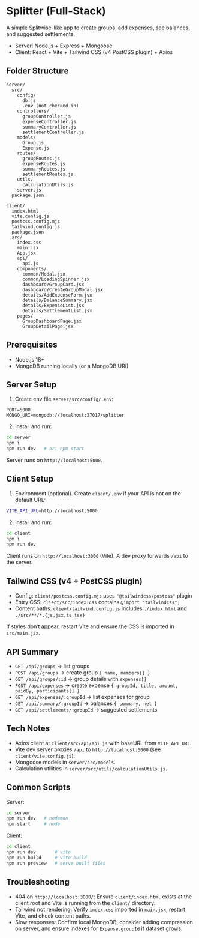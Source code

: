# Splitter (Full-Stack)

A simple Splitwise-like app to create groups, add expenses, see balances, and suggested settlements.

- Server: Node.js + Express + Mongoose
- Client: React + Vite + Tailwind CSS (v4 PostCSS plugin) + Axios

## Folder Structure

```
server/
  src/
    config/
      db.js
      .env (not checked in)
    controllers/
      groupController.js
      expenseController.js
      summaryController.js
      settlementController.js
    models/
      Group.js
      Expense.js
    routes/
      groupRoutes.js
      expenseRoutes.js
      summaryRoutes.js
      settlementRoutes.js
    utils/
      calculationUtils.js
    server.js
  package.json

client/
  index.html
  vite.config.js
  postcss.config.mjs
  tailwind.config.js
  package.json
  src/
    index.css
    main.jsx
    App.jsx
    api/
      api.js
    components/
      common/Modal.jsx
      common/LoadingSpinner.jsx
      dashboard/GroupCard.jsx
      dashboard/CreateGroupModal.jsx
      details/AddExpenseForm.jsx
      details/BalanceSummary.jsx
      details/ExpenseList.jsx
      details/SettlementList.jsx
    pages/
      GroupDashboardPage.jsx
      GroupDetailPage.jsx
```

## Prerequisites
- Node.js 18+
- MongoDB running locally (or a MongoDB URI)

## Server Setup
1. Create env file `server/src/config/.env`:

```env
PORT=5000
MONGO_URI=mongodb://localhost:27017/splitter
```

2. Install and run:

```bash
cd server
npm i
npm run dev   # or: npm start
```

Server runs on `http://localhost:5000`.

## Client Setup
1. Environment (optional). Create `client/.env` if your API is not on the default URL:

```bash
VITE_API_URL=http://localhost:5000
```

2. Install and run:

```bash
cd client
npm i
npm run dev
```

Client runs on `http://localhost:3000` (Vite). A dev proxy forwards `/api` to the server.

## Tailwind CSS (v4 + PostCSS plugin)
- Config: `client/postcss.config.mjs` uses `"@tailwindcss/postcss"` plugin
- Entry CSS: `client/src/index.css` contains `@import "tailwindcss";`
- Content paths: `client/tailwind.config.js` includes `./index.html` and `./src/**/*.{js,jsx,ts,tsx}`

If styles don’t appear, restart Vite and ensure the CSS is imported in `src/main.jsx`.

## API Summary
- `GET /api/groups` → list groups
- `POST /api/groups` → create group `{ name, members[] }`
- `GET /api/groups/:id` → group details with `expenses[]`
- `POST /api/expenses` → create expense `{ groupId, title, amount, paidBy, participants[] }`
- `GET /api/expenses/:groupId` → list expenses for group
- `GET /api/summary/:groupId` → balances `{ summary, net }`
- `GET /api/settlements/:groupId` → suggested settlements

## Tech Notes
- Axios client at `client/src/api/api.js` with baseURL from `VITE_API_URL`.
- Vite dev server proxies `/api` to `http://localhost:5000` (see `client/vite.config.js`).
- Mongoose models in `server/src/models`.
- Calculation utilities in `server/src/utils/calculationUtils.js`.

## Common Scripts
Server:
```bash
cd server
npm run dev   # nodemon
npm start     # node
```

Client:
```bash
cd client
npm run dev       # vite
npm run build     # vite build
npm run preview   # serve built files
```

## Troubleshooting
- 404 on `http://localhost:3000/`: Ensure `client/index.html` exists at the client root and Vite is running from the `client/` directory.
- Tailwind not rendering: Verify `index.css` imported in `main.jsx`, restart Vite, and check content paths.
- Slow responses: Confirm local MongoDB, consider adding compression on server, and ensure indexes for `Expense.groupId` if dataset grows.
